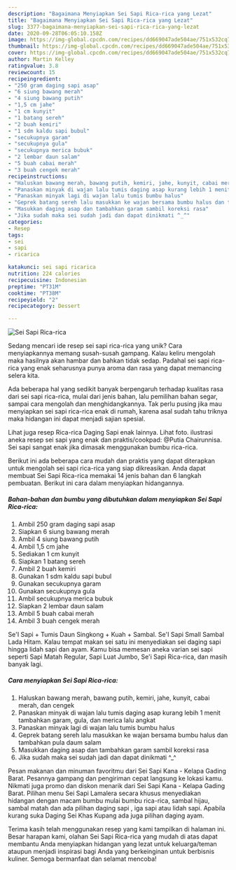 ```yaml
---
description: "Bagaimana Menyiapkan Sei Sapi Rica-rica yang Lezat"
title: "Bagaimana Menyiapkan Sei Sapi Rica-rica yang Lezat"
slug: 3377-bagaimana-menyiapkan-sei-sapi-rica-rica-yang-lezat
date: 2020-09-28T06:05:10.158Z
image: https://img-global.cpcdn.com/recipes/dd669047ade504ae/751x532cq70/sei-sapi-rica-rica-foto-resep-utama.jpg
thumbnail: https://img-global.cpcdn.com/recipes/dd669047ade504ae/751x532cq70/sei-sapi-rica-rica-foto-resep-utama.jpg
cover: https://img-global.cpcdn.com/recipes/dd669047ade504ae/751x532cq70/sei-sapi-rica-rica-foto-resep-utama.jpg
author: Martin Kelley
ratingvalue: 3.8
reviewcount: 15
recipeingredient:
- "250 gram daging sapi asap"
- "6 siung bawang merah"
- "4 siung bawang putih"
- "1,5 cm jahe"
- "1 cm kunyit"
- "1 batang sereh"
- "2 buah kemiri"
- "1 sdm kaldu sapi bubul"
- "secukupnya garam"
- "secukupnya gula"
- "secukupnya merica bubuk"
- "2 lembar daun salam"
- "5 buah cabai merah"
- "3 buah cengek merah"
recipeinstructions:
- "Haluskan bawang merah, bawang putih, kemiri, jahe, kunyit, cabai merah, dan cengek"
- "Panaskan minyak di wajan lalu tumis daging asap kurang lebih 1 menit tambahkan garam, gula, dan merica lalu angkat"
- "Panaskan minyak lagi di wajan lalu tumis bumbu halus"
- "Geprek batang sereh lalu masukkan ke wajan bersama bumbu halus dan tambahkan pula daum salam"
- "Masukkan daging asap dan tambahkan garam sambil koreksi rasa"
- "Jika sudah maka sei sudah jadi dan dapat dinikmati ^_^"
categories:
- Resep
tags:
- sei
- sapi
- ricarica

katakunci: sei sapi ricarica 
nutrition: 224 calories
recipecuisine: Indonesian
preptime: "PT31M"
cooktime: "PT38M"
recipeyield: "2"
recipecategory: Dessert

---
```



![Sei Sapi Rica-rica](https://img-global.cpcdn.com/recipes/dd669047ade504ae/751x532cq70/sei-sapi-rica-rica-foto-resep-utama.jpg)

Sedang mencari ide resep sei sapi rica-rica yang unik? Cara menyiapkannya memang susah-susah gampang. Kalau keliru mengolah maka hasilnya akan hambar dan bahkan tidak sedap. Padahal sei sapi rica-rica yang enak seharusnya punya aroma dan rasa yang dapat memancing selera kita.

Ada beberapa hal yang sedikit banyak berpengaruh terhadap kualitas rasa dari sei sapi rica-rica, mulai dari jenis bahan, lalu pemilihan bahan segar, sampai cara mengolah dan menghidangkannya. Tak perlu pusing jika mau menyiapkan sei sapi rica-rica enak di rumah, karena asal sudah tahu triknya maka hidangan ini dapat menjadi sajian spesial.

Lihat juga resep Rica-rica Daging Sapi enak lainnya. Lihat foto. ilustrasi aneka resep sei sapi yang enak dan praktis/cookpad: @Putia Chairunnisa. Sei sapi sangat enak jika dimasak menggunakan bumbu rica-rica.


Berikut ini ada beberapa cara mudah dan praktis yang dapat diterapkan untuk mengolah sei sapi rica-rica yang siap dikreasikan. Anda dapat membuat Sei Sapi Rica-rica memakai 14 jenis bahan dan 6 langkah pembuatan. Berikut ini cara dalam menyiapkan hidangannya.

<!--inarticleads1-->

##### Bahan-bahan dan bumbu yang dibutuhkan dalam menyiapkan Sei Sapi Rica-rica:

1. Ambil 250 gram daging sapi asap
1. Siapkan 6 siung bawang merah
1. Ambil 4 siung bawang putih
1. Ambil 1,5 cm jahe
1. Sediakan 1 cm kunyit
1. Siapkan 1 batang sereh
1. Ambil 2 buah kemiri
1. Gunakan 1 sdm kaldu sapi bubul
1. Gunakan secukupnya garam
1. Gunakan secukupnya gula
1. Ambil secukupnya merica bubuk
1. Siapkan 2 lembar daun salam
1. Ambil 5 buah cabai merah
1. Ambil 3 buah cengek merah


Se&#39;I Sapi + Tumis Daun Singkong + Kuah + Sambal. Se&#39;I Sapi Small Sambal Lada Hitam. Kalau tempat makan sei satu ini menyediakan sei daging sapi hingga lidah sapi dan ayam. Kamu bisa memesan aneka varian sei sapi seperti Sapi Matah Regular, Sapi Luat Jumbo, Se&#39;i Sapi Rica-rica, dan masih banyak lagi. 

<!--inarticleads2-->

##### Cara menyiapkan Sei Sapi Rica-rica:

1. Haluskan bawang merah, bawang putih, kemiri, jahe, kunyit, cabai merah, dan cengek
1. Panaskan minyak di wajan lalu tumis daging asap kurang lebih 1 menit tambahkan garam, gula, dan merica lalu angkat
1. Panaskan minyak lagi di wajan lalu tumis bumbu halus
1. Geprek batang sereh lalu masukkan ke wajan bersama bumbu halus dan tambahkan pula daum salam
1. Masukkan daging asap dan tambahkan garam sambil koreksi rasa
1. Jika sudah maka sei sudah jadi dan dapat dinikmati ^_^


Pesan makanan dan minuman favoritmu dari Sei Sapi Kana - Kelapa Gading Barat. Pesannya gampang dan pengiriman cepat langsung ke lokasi kamu. Nikmati juga promo dan diskon menarik dari Sei Sapi Kana - Kelapa Gading Barat. Pilihan menu Sei Sapi Lamalera secara khusus menyediakan hidangan dengan macam bumbu mulai bumbu rica-rica, sambal hijau, sambal matah dan ada pilihan daging sapi , iga sapi atau lidah sapi. Apabila kurang suka Daging Sei Khas Kupang ada juga pilihan daging ayam. 

Terima kasih telah menggunakan resep yang kami tampilkan di halaman ini. Besar harapan kami, olahan Sei Sapi Rica-rica yang mudah di atas dapat membantu Anda menyiapkan hidangan yang lezat untuk keluarga/teman ataupun menjadi inspirasi bagi Anda yang berkeinginan untuk berbisnis kuliner. Semoga bermanfaat dan selamat mencoba!
